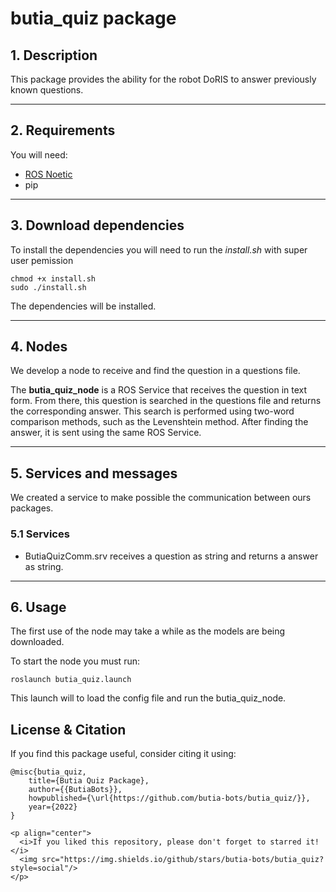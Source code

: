 # butia_quiz package

## 1. Description

This package provides the ability for the robot DoRIS to answer previously known questions.

___
## 2. Requirements

You will need:
- [ROS Noetic](http://wiki.ros.org/noetic/Installation)
- pip

___
## 3. Download dependencies

To install the dependencies you will need to run the _install.sh_ with super user pemission

```
chmod +x install.sh
sudo ./install.sh
```

The dependencies will be installed.

___
## 4. Nodes

We develop a node to receive and find the question in a questions file.

The **butia_quiz_node** is a ROS Service that receives the question in text form. From there, this question is searched in the questions file and returns the corresponding answer. This search is performed using two-word comparison methods, such as the Levenshtein method. After finding the answer, it is sent using the same ROS Service.

___
## 5. Services and messages

We created a service to make possible the communication between ours packages.

### 5.1 Services

- ButiaQuizComm.srv receives a question as string and returns a answer as string.

___
## 6. Usage

The first use of the node may take a while as the models are being downloaded.

To start the node you must run:
```
roslaunch butia_quiz.launch
```

This launch will to load the config file and run the butia_quiz_node.

## License & Citation
If you find this package useful, consider citing it using:
```
@misc{butia_quiz,
    title={Butia Quiz Package},
    author={{ButiaBots}},
    howpublished={\url{https://github.com/butia-bots/butia_quiz/}},
    year={2022}
}

<p align="center"> 
  <i>If you liked this repository, please don't forget to starred it!</i>
  <img src="https://img.shields.io/github/stars/butia-bots/butia_quiz?style=social"/>
</p>
